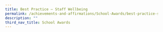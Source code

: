 ```yaml
---
title: Best Practice – Staff Wellbeing
permalink: /achievements-and-affirmations/School-Awards/best-practice-staff-wellbeing/
description: ""
third_nav_title: School Awards
---
```

